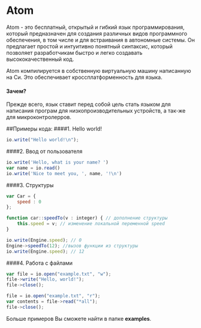# Atom

Atom - это бесплатный, открытый и гибкий язык программирования, который предназначен для создания различных видов программного обеспечения, в том числе и для встраивания в автономные системы. Он предлагает простой и интуитивно понятный синтаксис, который позволяет разработчикам быстро и легко создавать высококачественный код.

Atom компилируется в собственную виртуальную машину написанную на Си. Это обеспечивает кроссплатформенность для языка. 

#### Зачем?
Прежде всего, язык ставит перед собой цель стать языком для написания програм для низкопроизводительных устройств, а так-же для микроконтролерров. 

##Примеры кода:
####1. Hello world!
```js
io.write("Hello world!\n");
```
####2. Ввод от пользователя
```js
io.write('Hello, what is your name? ')
var name = io.read()
io.write('Nice to meet you, ', name, '!\n')
```
####3. Структуры
```js
var Car = {
	speed : 0
};

function car::speedTo(v : integer) { // дополнение структуры
	this.speed = v; // изменение локальной переменной speed
}

io.write(Engine.speed); // 0
Engine->speedTo(12); //вызов функции из структуры
io.write(Engine.speed); // 12
```
####4. Работа с файлами
```js
var file = io.open("example.txt", "w");
file->write("Hello, world!");
file->close();

file = io.open("example.txt", "r");
var contents = file->read("*all");
file->close();
```

Больше примеров Вы сможете найти в папке **examples**.
